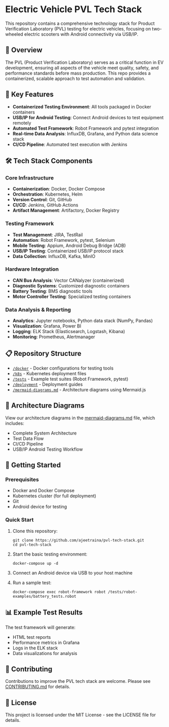 # Electric Vehicle PVL Tech Stack

This repository contains a comprehensive technology stack for Product Verification Laboratory (PVL) testing for electric vehicles, focusing on two-wheeled electric scooters with Android connectivity via USB/IP.

## 🔋 Overview

The PVL (Product Verification Laboratory) serves as a critical function in EV development, ensuring all aspects of the vehicle meet quality, safety, and performance standards before mass production. This repo provides a containerized, scalable approach to test automation and validation.

## 🚀 Key Features

- **Containerized Testing Environment**: All tools packaged in Docker containers
- **USB/IP for Android Testing**: Connect Android devices to test equipment remotely
- **Automated Test Framework**: Robot Framework and pytest integration
- **Real-time Data Analysis**: InfluxDB, Grafana, and Python data science stack
- **CI/CD Pipeline**: Automated test execution with Jenkins

## 🛠️ Tech Stack Components

### Core Infrastructure

- **Containerization**: Docker, Docker Compose
- **Orchestration**: Kubernetes, Helm
- **Version Control**: Git, GitHub
- **CI/CD**: Jenkins, GitHub Actions
- **Artifact Management**: Artifactory, Docker Registry

### Testing Framework

- **Test Management**: JIRA, TestRail
- **Automation**: Robot Framework, pytest, Selenium
- **Mobile Testing**: Appium, Android Debug Bridge (ADB)
- **USB/IP Testing**: Containerized USB/IP protocol stack
- **Data Collection**: InfluxDB, Kafka, MinIO

### Hardware Integration

- **CAN Bus Analysis**: Vector CANalyzer (containerized)
- **Diagnostic Systems**: Customized diagnostic containers
- **Battery Testing**: BMS diagnostic tools 
- **Motor Controller Testing**: Specialized testing containers

### Data Analysis & Reporting

- **Analytics**: Jupyter notebooks, Python data stack (NumPy, Pandas)
- **Visualization**: Grafana, Power BI
- **Logging**: ELK Stack (Elasticsearch, Logstash, Kibana)
- **Monitoring**: Prometheus, Alertmanager

## 📋 Repository Structure

- [`/docker`](./docker) - Docker configurations for testing tools
- [`/k8s`](./k8s) - Kubernetes deployment files
- [`/tests`](./tests) - Example test suites (Robot Framework, pytest)
- [`/deployment`](./deployment) - Deployment guides
- [`/mermaid-diagrams.md`](./mermaid-diagrams.md) - Architecture diagrams using Mermaid.js

## 🔄 Architecture Diagrams

View our architecture diagrams in the [mermaid-diagrams.md](./mermaid-diagrams.md) file, which includes:

- Complete System Architecture
- Test Data Flow
- CI/CD Pipeline
- USB/IP Android Testing Workflow

## 🏁 Getting Started

### Prerequisites

- Docker and Docker Compose
- Kubernetes cluster (for full deployment)
- Git
- Android device for testing

### Quick Start

1. Clone this repository:
   ```
   git clone https://github.com/ajeetraina/pvl-tech-stack.git
   cd pvl-tech-stack
   ```

2. Start the basic testing environment:
   ```
   docker-compose up -d
   ```

3. Connect an Android device via USB to your host machine

4. Run a sample test:
   ```
   docker-compose exec robot-framework robot /tests/robot-examples/battery_tests.robot
   ```

## 📊 Example Test Results

The test framework will generate:

- HTML test reports
- Performance metrics in Grafana
- Logs in the ELK stack
- Data visualizations for analysis

## 🤝 Contributing

Contributions to improve the PVL tech stack are welcome. Please see [CONTRIBUTING.md](./CONTRIBUTING.md) for details.

## 📄 License

This project is licensed under the MIT License - see the LICENSE file for details.
